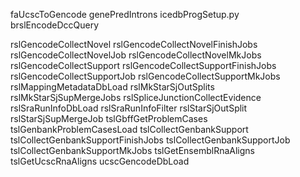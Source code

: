 
faUcscToGencode
genePredIntrons
icedbProgSetup.py
brslEncodeDccQuery

rslGencodeCollectNovel
rslGencodeCollectNovelFinishJobs
rslGencodeCollectNovelJob
rslGencodeCollectNovelMkJobs
rslGencodeCollectSupport
rslGencodeCollectSupportFinishJobs
rslGencodeCollectSupportJob
rslGencodeCollectSupportMkJobs
rslMappingMetadataDbLoad
rslMkStarSjOutSplits
rslMkStarSjSupMergeJobs
rslSpliceJunctionCollectEvidence
rslSraRunInfoDbLoad
rslSraRunInfoFilter
rslStarSjOutSplit
rslStarSjSupMergeJob
tslGbffGetProblemCases
tslGenbankProblemCasesLoad
tslCollectGenbankSupport
tslCollectGenbankSupportFinishJobs
tslCollectGenbankSupportJob
tslCollectGenbankSupportMkJobs
tslGetEnsemblRnaAligns
tslGetUcscRnaAligns
ucscGencodeDbLoad
